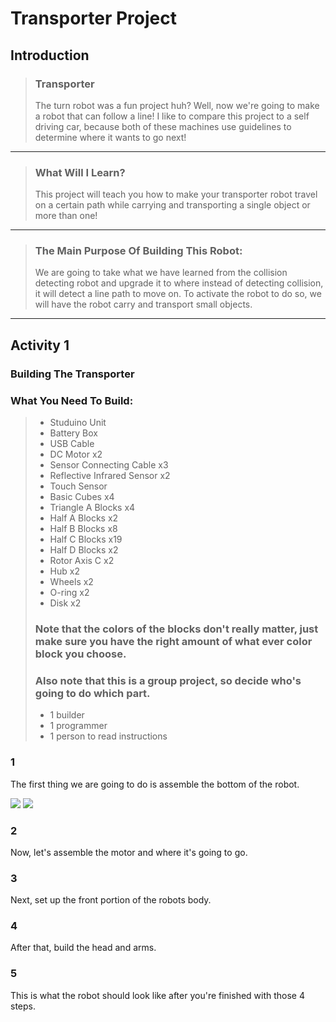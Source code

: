 # Transporter Project
## Introduction
> ### Transporter
> The turn robot was a fun project huh? Well, now we're going to make a robot that can follow a line! I like to compare this project to a self driving car, because both of these machines use guidelines to determine where it wants to go next!

---

> ### What Will I Learn?
> This project will teach you how to make your transporter robot travel on a certain path while carrying and transporting a single object or more than one!

--- 

> ### The Main Purpose Of Building This Robot:
> We are going to take what we have learned from the collision detecting robot and upgrade it to where instead of detecting collision, it will detect a line path to move on. To activate the robot to do so, we will have the robot carry and transport small objects.

--- 

## Activity 1
### Building The Transporter
### What You Need To Build:
> * Studuino Unit
> * Battery Box
> * USB Cable
> * DC Motor x2
> * Sensor Connecting Cable x3
> * Reflective Infrared Sensor x2
> * Touch Sensor
> * Basic Cubes x4
> * Triangle A Blocks x4
> * Half A Blocks x2
> * Half B Blocks x8
> * Half C Blocks x19
> * Half D Blocks x2
> * Rotor Axis C x2
> * Hub x2
> * Wheels x2
> * O-ring x2
> * Disk x2
> ### Note that the colors of the blocks don't really matter, just make sure you have the right amount of what ever color block you choose.
> ### Also note that this is a group project, so decide who's going to do which part.
> * 1 builder
> * 1 programmer
> * 1 person to read instructions

### 1 
The first thing we are going to do is assemble the bottom of the robot.

![](./7.PNG)
![](./8.PNG)

### 2 
Now, let's assemble the motor and where it's going to go.

### 3 
Next, set up the front portion of the robots body.

### 4
After that, build the head and arms.

### 5 
This is what the robot should look like after you're finished with those 4 steps.
